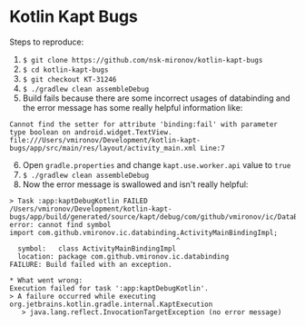 Kotlin Kapt Bugs
===========================================

Steps to reproduce:

1. `$ git clone https://github.com/nsk-mironov/kotlin-kapt-bugs`
2. `$ cd kotlin-kapt-bugs`
3. `$ git checkout KT-31246`
4. `$ ./gradlew clean assembleDebug`
5. Build fails because there are some incorrect usages of databinding and the error message has some really helpful information like:
```
Cannot find the setter for attribute 'binding:fail' with parameter type boolean on android.widget.TextView.
file:///Users/vmironov/Development/kotlin-kapt-bugs/app/src/main/res/layout/activity_main.xml Line:7
```
6. Open `gradle.properties` and change `kapt.use.worker.api` value to `true`
7. `$ ./gradlew clean assembleDebug`
8. Now the error message is swallowed and isn't really helpful:
```
> Task :app:kaptDebugKotlin FAILED
/Users/vmironov/Development/kotlin-kapt-bugs/app/build/generated/source/kapt/debug/com/github/vmironov/ic/DataBinderMapperImpl.java:9: error: cannot find symbol
import com.github.vmironov.ic.databinding.ActivityMainBindingImpl;
                                         ^
  symbol:   class ActivityMainBindingImpl
  location: package com.github.vmironov.ic.databinding
FAILURE: Build failed with an exception.

* What went wrong:
Execution failed for task ':app:kaptDebugKotlin'.
> A failure occurred while executing org.jetbrains.kotlin.gradle.internal.KaptExecution
   > java.lang.reflect.InvocationTargetException (no error message)
```